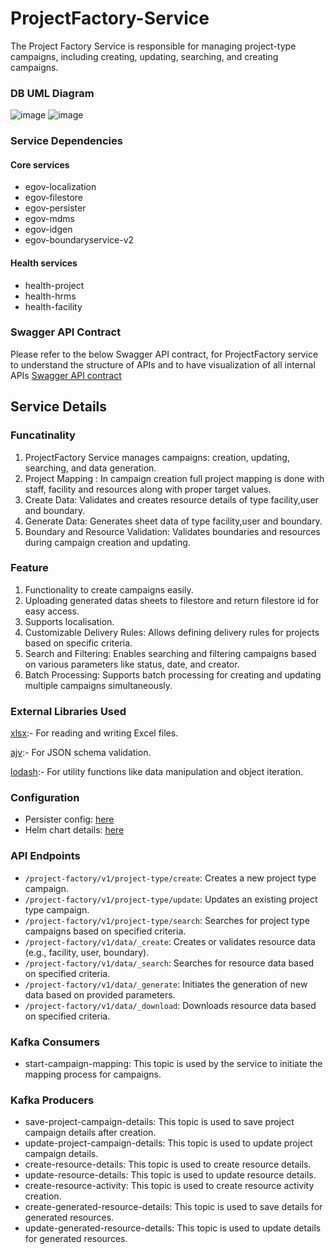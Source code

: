 # ProjectFactory-Service

The Project Factory Service is responsible for managing project-type campaigns, including creating, updating, searching, and creating campaigns.

### DB UML Diagram

![image](https://github.com/egovernments/DIGIT-Frontend/assets/137176738/8c43998d-742b-4629-ae90-63ab2b18772b)
![image](https://github.com/egovernments/DIGIT-Frontend/assets/137176738/3ff9609d-771a-4c6e-a769-54766e7111f7)


### Service Dependencies

#### Core services

- egov-localization
- egov-filestore
- egov-persister
- egov-mdms
- egov-idgen
- egov-boundaryservice-v2

#### Health services
- health-project
- health-hrms
- health-facility

### Swagger API Contract
Please refer to the below Swagger API contract, for ProjectFactory service to understand the structure of APIs and to have visualization of all internal APIs [Swagger API contract](https://editor.swagger.io/?url=https://raw.githubusercontent.com/jagankumar-egov/DIGIT-Specs/hcm-workbench/Domain%20Services/Health/project-factory.yaml)


## Service Details

### Funcatinality
1. ProjectFactory Service manages campaigns: creation, updating, searching, and data generation.
2. Project Mapping : In campaign creation full project mapping is done with staff, facility and resources along with proper target values.
3. Create Data: Validates and creates resource details of type facility,user and boundary.
4. Generate Data: Generates sheet data of type facility,user and boundary.
5. Boundary and Resource Validation: Validates boundaries and resources during campaign creation and updating.

### Feature
1. Functionality to create campaigns easily.
2. Uploading generated datas sheets to filestore and return filestore id for easy access.
3. Supports localisation.
4. Customizable Delivery Rules: Allows defining delivery rules for projects based on specific criteria.
5. Search and Filtering: Enables searching and filtering campaigns based on various parameters like status, date, and creator.
6. Batch Processing: Supports batch processing for creating and updating multiple campaigns simultaneously.

### External Libraries Used
[xlsx](https://github.com/SheetJS/sheetjs):- For reading and writing Excel files.

[ajv](https://github.com/ajv-validator/ajv):- For JSON schema validation.

[lodash](https://github.com/lodash/lodash):- For utility functions like data manipulation and object iteration.


### Configuration

-   Persister config: [here](https://github.com/egovernments/configs/blob/UNIFIED-UAT/health/egov-persister/project-factory-persister.yml)
-   Helm chart details: [here](https://github.com/egovernments/DIGIT-DevOps/blob/unified-env/deploy-as-code/helm/charts/health-services/project-factory/values.yaml)
  
### API Endpoints

-   `/project-factory/v1/project-type/create`: Creates a new project type campaign.
-   `/project-factory/v1/project-type/update`: Updates an existing project type campaign.
-   `/project-factory/v1/project-type/search`: Searches for project type campaigns based on specified criteria.
-   `/project-factory/v1/data/_create`: Creates or validates resource data (e.g., facility, user, boundary).
-   `/project-factory/v1/data/_search`: Searches for resource data based on specified criteria.
-   `/project-factory/v1/data/_generate`: Initiates the generation of new data based on provided parameters.
-   `/project-factory/v1/data/_download`: Downloads resource data based on specified criteria.


### Kafka Consumers

-   start-campaign-mapping: This topic is used by the service to initiate the mapping process for campaigns.

### Kafka Producers

-   save-project-campaign-details: This topic is used to save project campaign details after creation.
-   update-project-campaign-details: This topic is used to update project campaign details.
-   create-resource-details: This topic is used to create resource details.
-   update-resource-details: This topic is used to update resource details.
-   create-resource-activity: This topic is used to create resource activity creation.
-   create-generated-resource-details: This topic is used to save details for generated resources.
-   update-generated-resource-details: This topic is used to update details for generated resources.
